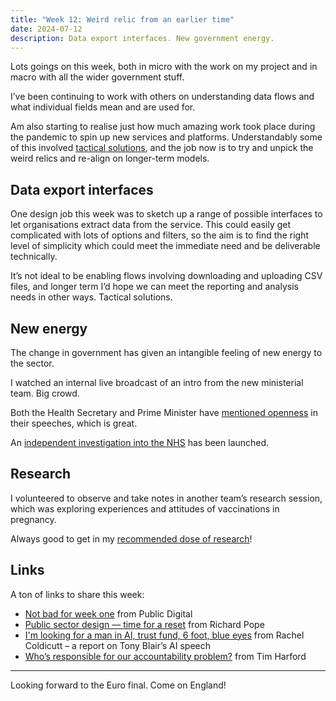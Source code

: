 ```yaml
---
title: "Week 12: Weird relic from an earlier time"
date: 2024-07-12
description: Data export interfaces. New government energy.
---
```


Lots goings on this week, both in micro with the work on my project and in macro with all the wider government stuff.

I’ve been continuing to work with others on understanding data flows and what individual fields mean and are used for.

Am also starting to realise just how much amazing work took place during the pandemic to spin up new services and platforms. Understandably some of this involved [tactical solutions](https://www.ukauthority.com/articles/nhs-england-and-improvement-plans-for-unified-data-access-layer/), and the job now is to try and unpick the weird relics and re-align on longer-term models.

## Data export interfaces

One design job this week was to sketch up a range of possible interfaces to let organisations extract data from the service. This could easily get complicated with lots of options and filters, so the aim is to find the right level of simplicity which could meet the immediate need and be deliverable technically.

It’s not ideal to be enabling flows involving downloading and uploading CSV files, and longer term I’d hope we can meet the reporting and analysis needs in other ways. Tactical solutions.

## New energy

The change in government has given an intangible feeling of new energy to the sector.

I watched an internal live broadcast of an intro from the new ministerial team. Big crowd.

Both the Health Secretary and Prime Minister have [mentioned openness](https://www.gov.uk/government/speeches/a-message-from-prime-minister-keir-starmer-to-the-civil-service) in their speeches, which is great.

An [independent investigation into the NHS](https://www.gov.uk/government/news/independent-investigation-ordered-into-state-of-nhs) has been launched.

## Research

I volunteered to observe and take notes in another team’s research session, which was exploring experiences and attitudes of vaccinations in pregnancy.

Always good to get in my [recommended dose of research](https://userresearch.blog.gov.uk/2014/08/06/have-you-had-your-recommended-dose-of-research/)!

## Links

A ton of links to share this week:

* [Not bad for week one](https://public.digital/pd-insights/blog/2024/07/not-bad-for-week-one) from Public Digital
* [Public sector design — time for a reset](https://richardpope.org/blog/2024/07/09/design-reset/) from Richard Pope
*  [I'm looking for a man in AI, trust fund, 6 foot, blue eyes](https://buttondown.email/justenoughinternet/archive/im-looking-for-a-man-in-ai-think-tank-trust-fund/) from Rachel Coldicutt – a report on Tony Blair’s AI speech
* [Who’s responsible for our accountability problem?](https://timharford.com/2024/07/whos-responsible-for-our-accountability-problem/) from Tim Harford

---

Looking forward to the Euro final. Come on England!
